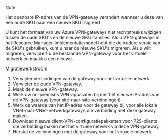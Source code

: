 > [!NOTE]
> Het openbare IP-adres van de VPN-gateway verandert wanneer u deze van een oude SKU naar een nieuwe SKU migreert.
> 

U kunt het formaat van uw Azure VPN-gateways niet rechtstreeks wijzigen tussen de oude SKU's en de nieuwe SKU-families. Als u VPN-gateways in het Resource Manager-implementatiemodel hebt die de oudere versie van de SKU's gebruiken, kunt u naar de nieuwe SKU's migreren. Als u wilt migreren, verwijdert u de bestaande VPN-gateway voor het virtuele netwerk en maakt u een nieuwe.

Migratiewerkstroom:

1. Verwijder verbindingen van de gateway voor het virtuele netwerk.
2. Verwijder de oude VPN-gateway.
3. Maak de nieuwe VPN-gateway.
4. Werk uw on-premises VPN-apparaten bij met het nieuwe IP-adres van de VPN-gateway (voor site-naar-site-verbindingen).
5. Werk de waarde van het IP-adres voor de gateway bij voor alle lokale VNet-naar-VNet-netwerkgateways die verbinding met deze gateway maken.
6. Download nieuwe client-VPN-configuratiepakketten voor P2S-clients die verbinding maken met het virtuele netwerk via deze VPN-gateway.
7. Herstel de verbindingen met de gateway voor het virtuele netwerk.